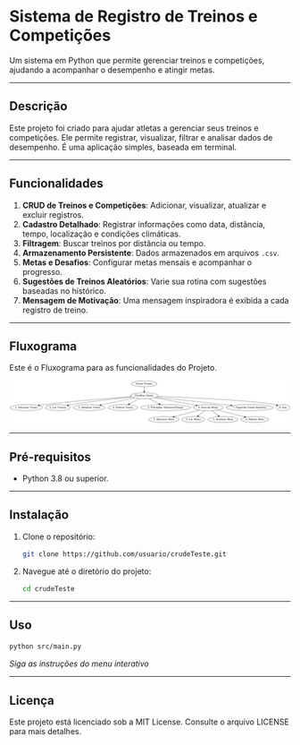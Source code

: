 # **Sistema de Registro de Treinos e Competições**

Um sistema em Python que permite gerenciar treinos e competições, ajudando a acompanhar o desempenho e atingir metas.

---

## **Descrição**
Este projeto foi criado para ajudar atletas a gerenciar seus treinos e competições. Ele permite registrar, visualizar, filtrar e analisar dados de desempenho. É uma aplicação simples, baseada em terminal.

---

## **Funcionalidades**
1. **CRUD de Treinos e Competições**: Adicionar, visualizar, atualizar e excluir registros.
2. **Cadastro Detalhado**: Registrar informações como data, distância, tempo, localização e condições climáticas.
3. **Filtragem**: Buscar treinos por distância ou tempo.
4. **Armazenamento Persistente**: Dados armazenados em arquivos `.csv`.
5. **Metas e Desafios**: Configurar metas mensais e acompanhar o progresso.
6. **Sugestões de Treinos Aleatórios**: Varie sua rotina com sugestões baseadas no histórico.
7. **Mensagem de Motivação**: Uma mensagem inspiradora é exibida a cada registro de treino.
   
---

## **Fluxograma**

Este é o Fluxograma para as funcionalidades do Projeto.

![Fluxograma do Projeto](/assets/fluxograma.png)

---

## **Pré-requisitos**
- Python 3.8 ou superior.

---

## **Instalação**
1. Clone o repositório:
   ```bash
   git clone https://github.com/usuario/crudeTeste.git
   ```
2. Navegue até o diretório do projeto:
   ```bash
   cd crudeTeste
   ```
---

## **Uso**
```bash
python src/main.py
```
*Siga as instruções do menu interativo*

---

## **Licença**

Este projeto está licenciado sob a MIT License.
Consulte o arquivo LICENSE para mais detalhes.

